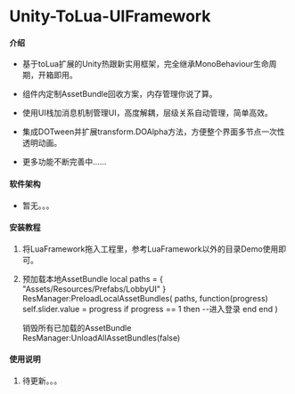 # Unity-ToLua-UIFramework

#### 介绍

- 基于toLua扩展的Unity热跟新实用框架，完全继承MonoBehaviour生命周期，开箱即用。

- 组件内定制AssetBundle回收方案，内存管理你说了算。

- 使用UI栈加消息机制管理UI，高度解耦，层级关系自动管理，简单高效。

- 集成DOTween并扩展transform.DOAlpha方法，方便整个界面多节点一次性透明动画。

- 更多功能不断完善中......


#### 软件架构

- 暂无。。。

#### 安装教程

1.  将LuaFramework拖入工程里，参考LuaFramework以外的目录Demo使用即可。

2.  预加载本地AssetBundle
    local paths = {
        "Assets/Resources/Prefabs/LobbyUI"
    }
    ResManager:PreloadLocalAssetBundles(
        paths,
        function(progress)
            self.slider.value = progress
            if progress == 1 then
                --进入登录
            end
        end
    )

    销毁所有已加载的AssetBundle
    ResManager:UnloadAllAssetBundles(false)



#### 使用说明

1.  待更新。。。
